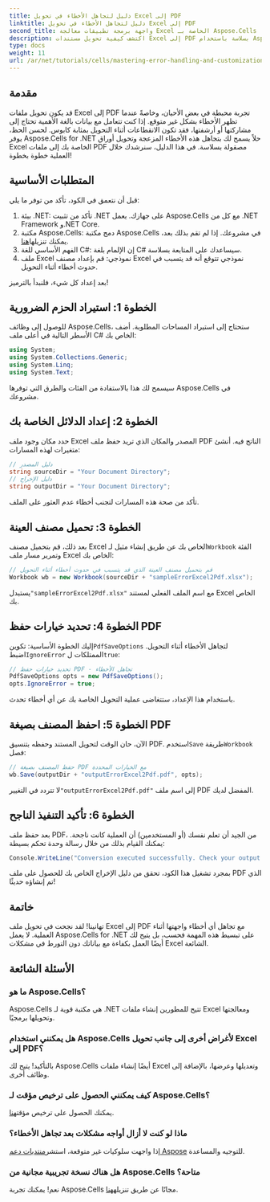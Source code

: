 ```yaml
---
title: دليل لتجاهل الأخطاء في تحويل Excel إلى PDF
linktitle: دليل لتجاهل الأخطاء في تحويل Excel إلى PDF
second_title: واجهة برمجة تطبيقات معالجة Excel الخاصة بـ Aspose.Cells .NET
description: اكتشف كيفية تحويل مستندات Excel إلى PDF بسلاسة باستخدام Aspose.Cells for .NET مع تجاوز الأخطاء أثناء عملية التحويل. يوفر هذا الدليل خطوة بخطوة تعليمات واضحة ومقاطع تعليمات برمجية أساسية.
type: docs
weight: 11
url: /ar/net/tutorials/cells/mastering-error-handling-and-customization/guide-ignore-errors-in-excel/
---
```

## مقدمة

قد يكون تحويل ملفات Excel إلى PDF تجربة محبطة في بعض الأحيان، وخاصةً عندما تظهر الأخطاء بشكل غير متوقع. إذا كنت تتعامل مع بيانات بالغة الأهمية تحتاج إلى مشاركتها أو أرشفتها، فقد تكون الانقطاعات أثناء التحويل بمثابة كابوس. لحسن الحظ، يوفر Aspose.Cells for .NET حلاً يسمح لك بتجاهل هذه الأخطاء المزعجة وتحويل أوراق Excel الخاصة بك إلى ملفات PDF مصقولة بسلاسة. في هذا الدليل، سنرشدك خلال العملية خطوة بخطوة!

## المتطلبات الأساسية

قبل أن نتعمق في الكود، تأكد من توفر ما يلي:

1. بيئة .NET: تأكد من تثبيت .NET على جهازك. يعمل Aspose.Cells مع كل من .NET Framework و.NET Core.
2. مكتبة Aspose.Cells: دمج مكتبة Aspose.Cells في مشروعك. إذا لم تقم بذلك بعد، يمكنك تنزيلها[هنا](https://releases.aspose.com/cells/net/).
3. الفهم الأساسي للغة C#: إن الإلمام بلغة C# سيساعدك على المتابعة بسلاسة.
4. ملف Excel نموذجي: قم بإعداد مصنف Excel نموذجي تتوقع أنه قد يتسبب في حدوث أخطاء أثناء التحويل.

بعد إعداد كل شيء، فلنبدأ بالترميز!

## الخطوة 1: استيراد الحزم الضرورية

للوصول إلى وظائف Aspose.Cells، ستحتاج إلى استيراد المساحات المطلوبة. أضف الأسطر التالية في أعلى ملف C# الخاص بك:

```csharp
using System;
using System.Collections.Generic;
using System.Linq;
using System.Text;
```

سيسمح لك هذا بالاستفادة من الفئات والطرق التي توفرها Aspose.Cells في مشروعك.

## الخطوة 2: إعداد الدلائل الخاصة بك

حدد مكان وجود ملف Excel المصدر والمكان الذي تريد حفظ ملف PDF الناتج فيه. أنشئ متغيرات لهذه المسارات:

```csharp
// دليل المصدر
string sourceDir = "Your Document Directory";
// دليل الإخراج
string outputDir = "Your Document Directory";
```

تأكد من صحة هذه المسارات لتجنب أخطاء عدم العثور على الملف.

## الخطوة 3: تحميل مصنف العينة

بعد ذلك، قم بتحميل مصنف Excel الخاص بك عن طريق إنشاء مثيل لـ`Workbook` الفئة وتمرير مسار ملف Excel الخاص بك:

```csharp
// قم بتحميل مصنف العينة الذي قد يتسبب في حدوث أخطاء أثناء التحويل
Workbook wb = new Workbook(sourceDir + "sampleErrorExcel2Pdf.xlsx");
```

 يستبدل`"sampleErrorExcel2Pdf.xlsx"` مع اسم الملف الفعلي لمستند Excel الخاص بك.

## الخطوة 4: تحديد خيارات حفظ PDF

 إليك الخطوة الأساسية: تكوين`PdfSaveOptions` لتجاهل الأخطاء أثناء التحويل. اضبط`IgnoreError` الممتلكات ل`true`:

```csharp
// تحديد خيارات حفظ PDF - تجاهل الأخطاء
PdfSaveOptions opts = new PdfSaveOptions();
opts.IgnoreError = true;
```

باستخدام هذا الإعداد، ستتغاضى عملية التحويل الخاصة بك عن أي أخطاء تحدث.

## الخطوة 5: احفظ المصنف بصيغة PDF

 الآن، حان الوقت لتحويل المستند وحفظه بتنسيق PDF. استخدم`Save` طريقة`Workbook` فصل:

```csharp
// حفظ المصنف بصيغة PDF مع الخيارات المحددة
wb.Save(outputDir + "outputErrorExcel2Pdf.pdf", opts);
```

 لا تتردد في التغيير`"outputErrorExcel2Pdf.pdf"` إلى اسم ملف PDF المفضل لديك.

## الخطوة 6: تأكيد التنفيذ الناجح

بعد حفظ ملف PDF، من الجيد أن تعلم نفسك (أو المستخدمين) أن العملية كانت ناجحة. يمكنك القيام بذلك من خلال رسالة وحدة تحكم بسيطة:

```csharp
Console.WriteLine("Conversion executed successfully. Check your output directory for the PDF.");
```

بمجرد تشغيل هذا الكود، تحقق من دليل الإخراج الخاص بك للحصول على ملف PDF الذي تم إنشاؤه حديثًا!

## خاتمة

تهانينا! لقد نجحت في تحويل ملف Excel إلى PDF مع تجاهل أي أخطاء واجهتها أثناء العملية. لا يعمل Aspose.Cells for .NET على تبسيط هذه المهمة فحسب، بل يتيح لك أيضًا العمل بكفاءة مع بياناتك دون التورط في مشكلات Excel الشائعة.

## الأسئلة الشائعة

### ما هو Aspose.Cells؟

Aspose.Cells هي مكتبة قوية لـ .NET تتيح للمطورين إنشاء ملفات Excel ومعالجتها وتحويلها برمجيًا.

### هل يمكنني استخدام Aspose.Cells لأغراض أخرى إلى جانب تحويل Excel إلى PDF؟

بالتأكيد! يتيح لك Aspose.Cells أيضًا إنشاء ملفات Excel وتعديلها وعرضها، بالإضافة إلى وظائف أخرى.

### كيف يمكنني الحصول على ترخيص مؤقت لـ Aspose.Cells؟

 يمكنك الحصول على ترخيص مؤقت[هنا](https://purchase.aspose.com/temporary-license/).

### ماذا لو كنت لا أزال أواجه مشكلات بعد تجاهل الأخطاء؟

 إذا واجهت سلوكيات غير متوقعة، استشر[منتديات دعم Aspose](https://forum.aspose.com/c/cells/9) للتوجيه والمساعدة.

### هل هناك نسخة تجريبية مجانية من Aspose.Cells متاحة؟

 نعم! يمكنك تجربة Aspose.Cells مجانًا عن طريق تنزيله[هنا](https://releases.aspose.com/).